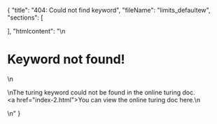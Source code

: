 {
  "title": "404: Could not find keyword",
  "fileName": "limits_defaultew",
  "sections": [

  ],
  "htmlcontent": "\n<h1>Keyword not found!</h1>\n<p>\nThe turing keyword could not be found in the online turing doc.<br><a href=\"index-2.html\">You can view the online turing doc here.</a>\n</p>\n"
}
